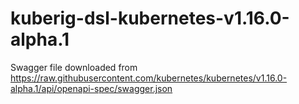 # kuberig-dsl-kubernetes-v1.16.0-alpha.1

Swagger file downloaded from https://raw.githubusercontent.com/kubernetes/kubernetes/v1.16.0-alpha.1/api/openapi-spec/swagger.json
